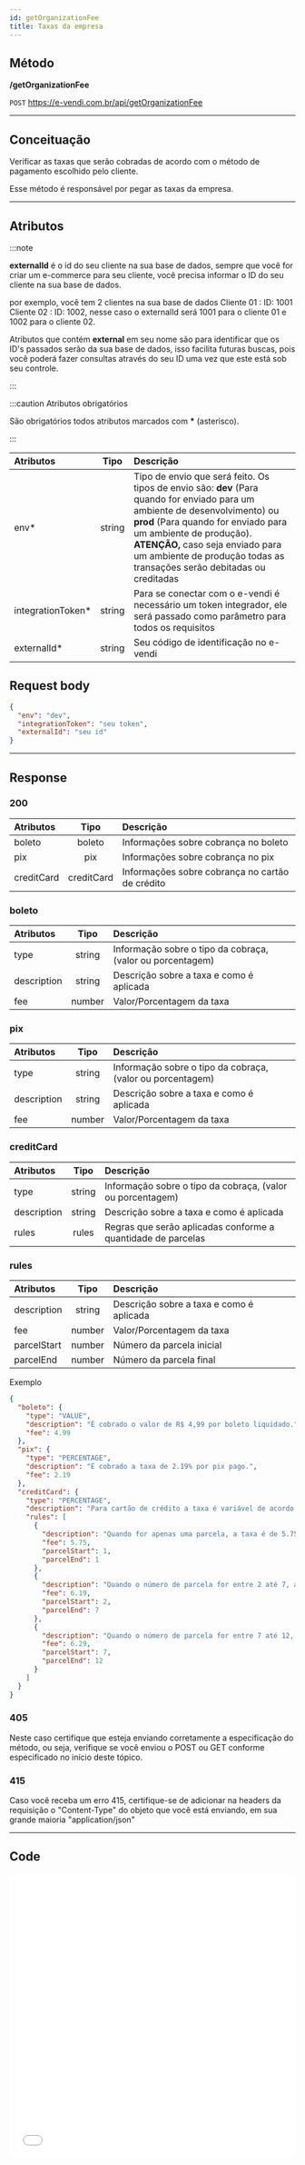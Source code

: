 ```yaml
---
id: getOrganizationFee
title: Taxas da empresa
---
```


## Método

**/getOrganizationFee**

`POST` https://e-vendi.com.br/api/getOrganizationFee

---

## Conceituação

Verificar as taxas que serão cobradas de acordo com o método de pagamento escolhido pelo cliente.

Esse método é responsável por pegar as taxas da empresa.

---

## Atributos

:::note

**externalId** é o id do seu cliente na sua base de dados, sempre que você for criar um e-commerce para seu cliente, você precisa informar o ID do seu cliente na sua base de dados.

por exemplo, você tem 2 clientes na sua base de dados Cliente 01 : ID: 1001 Cliente 02 : ID: 1002, nesse caso o externalId será 1001 para o cliente 01 e 1002 para o cliente 02.

Atributos que contém **external** em seu nome são para identificar que os ID's passados serão da sua base de dados, isso facilita futuras buscas, pois você poderá fazer consultas através do seu ID uma vez que este está sob seu controle.

:::

:::caution Atributos obrigatórios

São obrigatórios todos atributos marcados com **\*** (asterisco).

:::

| Atributos | Tipo | Descrição |
| :-- | :-: | :-- |
| env\* | string | Tipo de envio que será feito. Os tipos de envio são: **dev** (Para quando for enviado para um ambiente de desenvolvimento) ou **prod** (Para quando for enviado para um ambiente de produção). **ATENÇÃO,** caso seja enviado para um ambiente de produção todas as transações serão debitadas ou creditadas |
| integrationToken\* | string | Para se conectar com o e-vendi é necessário um token integrador, ele será passado como parâmetro para todos os requisitos |
| externalId\* | string | Seu código de identificação no e-vendi |

## Request body

```json
{
  "env": "dev",
  "integrationToken": "seu token",
  "externalId": "seu id"
}
```

---

## Response

### 200

| Atributos  |    Tipo    | Descrição                                       |
| :--------- | :--------: | :---------------------------------------------- |
| boleto     |   boleto   | Informações sobre cobrança no boleto            |
| pix        |    pix     | Informações sobre cobrança no pix               |
| creditCard | creditCard | Informações sobre cobrança no cartão de crédito |

### boleto

| Atributos | Tipo | Descrição |
| :-- | :-: | :-- |
| type | string | Informação sobre o tipo da cobraça, (valor ou porcentagem) |
| description | string | Descrição sobre a taxa e como é aplicada |
| fee | number | Valor/Porcentagem da taxa |

### pix

| Atributos | Tipo | Descrição |
| :-- | :-: | :-- |
| type | string | Informação sobre o tipo da cobraça, (valor ou porcentagem) |
| description | string | Descrição sobre a taxa e como é aplicada |
| fee | number | Valor/Porcentagem da taxa |

### creditCard

| Atributos | Tipo | Descrição |
| :-- | :-: | :-- |
| type | string | Informação sobre o tipo da cobraça, (valor ou porcentagem) |
| description | string | Descrição sobre a taxa e como é aplicada |
| rules | rules | Regras que serão aplicadas conforme a quantidade de parcelas |

### rules

| Atributos   |  Tipo  | Descrição                                |
| :---------- | :----: | :--------------------------------------- |
| description | string | Descrição sobre a taxa e como é aplicada |
| fee         | number | Valor/Porcentagem da taxa                |
| parcelStart | number | Número da parcela inicial                |
| parcelEnd   | number | Número da parcela final                  |

Exemplo

```json
{
  "boleto": {
    "type": "VALUE",
    "description": "É cobrado o valor de R$ 4,99 por boleto liquidado.",
    "fee": 4.99
  },
  "pix": {
    "type": "PERCENTAGE",
    "description": "É cobrado a taxa de 2.19% por pix pago.",
    "fee": 2.19
  },
  "creditCard": {
    "type": "PERCENTAGE",
    "description": "Para cartão de crédito a taxa é variável de acordo com o número de parcelas.",
    "rules": [
      {
        "description": "Quando for apenas uma parcela, a taxa é de 5.75%",
        "fee": 5.75,
        "parcelStart": 1,
        "parcelEnd": 1
      },
      {
        "description": "Quando o número de parcela for entre 2 até 7, a taxa é de 6.19%",
        "fee": 6.19,
        "parcelStart": 2,
        "parcelEnd": 7
      },
      {
        "description": "Quando o número de parcela for entre 7 até 12, a taxa é de 6.29%",
        "fee": 6.29,
        "parcelStart": 7,
        "parcelEnd": 12
      }
    ]
  }
}
```

### 405

Neste caso certifique que esteja enviando corretamente a especificação do método, ou seja, verifique se você enviou o POST ou GET conforme especificado no início deste tópico.

### 415

Caso você receba um erro 415, certifique-se de adicionar na headers da requisição o "Content-Type" do objeto que você está enviando, em sua grande maioria "application/json"

---

## Code

<iframe src="//api.apiembed.com/?source=https://raw.githubusercontent.com/e-vendi/e-vendi-docs/main/json-examples/getOrganizationFee.json" frameborder="0" scrolling="no" width="100%" height="500px" seamless></iframe>
